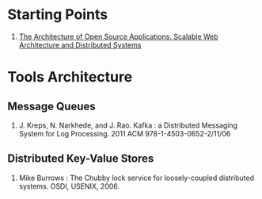# Starting Points

1. [The Architecture of Open Source Applications. Scalable Web Architecture and Distributed Systems](http://www.aosabook.org/en/distsys.html)

# Tools Architecture

## Message Queues

1. J. Kreps, N. Narkhede, and J. Rao. Kafka : a Distributed Messaging System for Log Processing. 2011 ACM 978-1-4503-0652-2/11/06

## Distributed Key-Value Stores

1. Mike Burrows : The Chubby lock service for loosely-coupled distributed systems. OSDI, USENIX, 2006.
